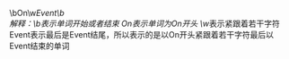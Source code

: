 \bOn\w*Event\b    
解释：\b表示单词开始或者结束 On表示单词为On开头 \w*表示紧跟着若干字符 Event表示最后是Event结尾，所以表示的是以On开头紧跟着若干字符最后以Event结束的单词


